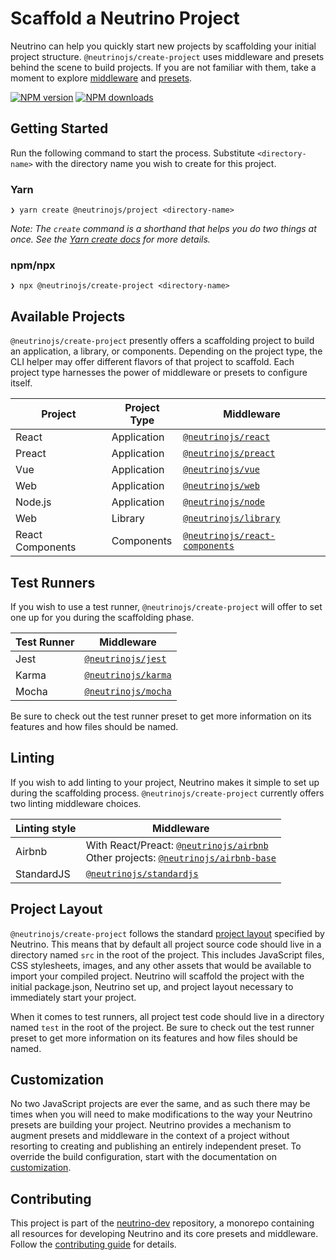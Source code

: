 # Scaffold a Neutrino Project

Neutrino can help you quickly start new projects by scaffolding your initial project structure.
`@neutrinojs/create-project` uses middleware and presets behind the scene to build projects. If you are not
familiar with them, take a moment to explore [middleware](https://neutrinojs.org/middleware)
and [presets](https://neutrinojs.org/presets).

[![NPM version][npm-image]][npm-url]
[![NPM downloads][npm-downloads]][npm-url]

## Getting Started

Run the following command to start the process. Substitute `<directory-name>` with the directory name you wish to create for this project.

### Yarn

```
❯ yarn create @neutrinojs/project <directory-name>
```

_Note: The `create` command is a shorthand that helps you do two things at once. See the [Yarn create docs](https://yarnpkg.com/lang/en/docs/cli/create/) for more details._

### npm/npx

```
❯ npx @neutrinojs/create-project <directory-name>
```

## Available Projects

`@neutrinojs/create-project` presently offers a scaffolding project to build an application, a library,
or components. Depending on the project type, the CLI helper may offer different flavors
of that project to scaffold. Each project type harnesses the power of middleware or presets to configure itself.

| Project | Project Type | Middleware |
| --- | --- | --- |
| React | Application | [`@neutrinojs/react`](https://neutrinojs.org/packages/react) |
| Preact | Application | [`@neutrinojs/preact`](https://neutrinojs.org/packages/preact) |
| Vue | Application | [`@neutrinojs/vue`](https://neutrinojs.org/packages/vue) |
| Web | Application | [`@neutrinojs/web`](https://neutrinojs.org/packages/web) |
| Node.js | Application | [`@neutrinojs/node`](https://neutrinojs.org/packages/node) |
| Web | Library | [`@neutrinojs/library`](https://neutrinojs.org/packages/library) |
| React Components | Components | [`@neutrinojs/react-components`](https://neutrinojs.org/packages/react-components) |

## Test Runners

If you wish to use a test runner, `@neutrinojs/create-project` will offer to set one up for you during
the scaffolding phase.

| Test Runner | Middleware |
| --- | --- |
| Jest | [`@neutrinojs/jest`](https://neutrinojs.org/packages/jest) |
| Karma | [`@neutrinojs/karma`](https://neutrinojs.org/packages/karma) |
| Mocha | [`@neutrinojs/mocha`](https://neutrinojs.org/packages/mocha) |

Be sure to check out the test runner preset to get more information on its features and how files should be named.

## Linting

If you wish to add linting to your project, Neutrino makes it simple to set up during the scaffolding
process. `@neutrinojs/create-project` currently offers two linting middleware choices.

| Linting style | Middleware |
| --- | --- |
| Airbnb | With React/Preact: [`@neutrinojs/airbnb`](https://neutrinojs.org/packages/airbnb) <br /> Other projects: [`@neutrinojs/airbnb-base`](https://neutrinojs.org/packages/airbnb-base) |
| StandardJS | [`@neutrinojs/standardjs`](https://neutrinojs.org/packages/standardjs) |

## Project Layout

`@neutrinojs/create-project` follows the standard [project layout](https://neutrinojs.org/project-layout) specified by Neutrino. This
means that by default all project source code should live in a directory named `src` in the root of the
project. This includes JavaScript files, CSS stylesheets, images, and any other assets that would be available
to import your compiled project. Neutrino will scaffold the project with the initial package.json, Neutrino set up,
and project layout necessary to immediately start your project.

When it comes to test runners, all project test code should live in a directory named `test` in the
root of the project. Be sure to check out the test runner preset to get more information on its
features and how files should be named.

## Customization

No two JavaScript projects are ever the same, and as such there may be times when you will need to make modifications
to the way your Neutrino presets are building your project. Neutrino provides a mechanism to augment presets and
middleware in the context of a project without resorting to creating and publishing an entirely independent preset.
To override the build configuration, start with the documentation
on [customization](https://neutrinojs.org/customization/).

## Contributing

This project is part of the [neutrino-dev](https://github.com/mozilla-neutrino/neutrino-dev) repository, a monorepo
containing all resources for developing Neutrino and its core presets and middleware. Follow the
[contributing guide](https://neutrinojs.org/contributing) for details.

[npm-image]: https://img.shields.io/npm/v/@neutrinojs/create-project.svg
[npm-downloads]: https://img.shields.io/npm/dt/@neutrinojs/create-project.svg
[npm-url]: https://www.npmjs.com/package/@neutrinojs/create-project
